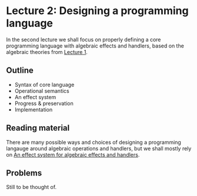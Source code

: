# Lecture 2: Designing a programming language

In the second lecture we shall focus on properly defining a core programming
language with algebraic effects and handlers, based on the algebraic theories
from [Lecture 1](lecture-1.md).

## Outline

* Syntax of core language
* Operational semantics
* An effect system
* Progress & preservation
* Implementation

## Reading material

There are many possible ways and choices of designing a programming langauge
around algebraic operations and handlers, but we shall mostly rely on [An effect
system for algebraic effects and handlers](https://arxiv.org/abs/1306.6316).

## Problems

Still to be thought of.


